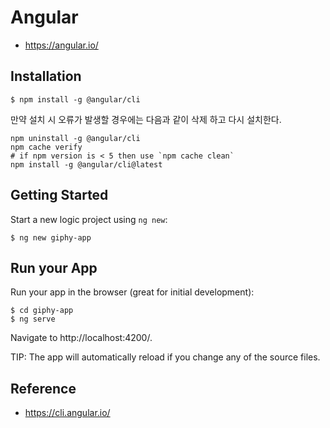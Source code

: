 Angular
=======

* https://angular.io/


Installation
------------

```
$ npm install -g @angular/cli
```

만약 설치 시 오류가 발생할 경우에는 다음과 같이 삭제 하고 다시 설치한다.
```
npm uninstall -g @angular/cli
npm cache verify
# if npm version is < 5 then use `npm cache clean`
npm install -g @angular/cli@latest
```

Getting Started
---------------

Start a new logic project using `ng new`:

```
$ ng new giphy-app
```

Run your App
------------

Run your app in the browser (great for initial development):
```
$ cd giphy-app
$ ng serve 
```

Navigate to http://localhost:4200/. 

TIP: The app will automatically reload if you change any of the source files.

Reference
---------

* https://cli.angular.io/